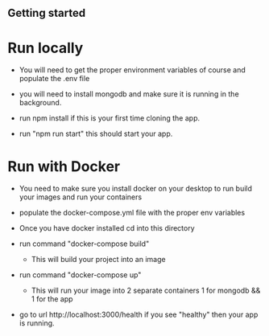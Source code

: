 ## Getting started

# Run locally

- You will need to get the proper environment variables of course and populate the .env file

- you will need to install mongodb and make sure it is running in the background.

- run npm install if this is your first time cloning the app.

- run "npm run start" this should start your app.

# Run with Docker

- You need to make sure you install docker on your desktop to run build your images and run your containers

- populate the docker-compose.yml file with the proper env variables

- Once you have docker installed cd into this directory

- run command "docker-compose build"
    - This will build your project into an image

- run command "docker-compose up"
    - This will run your image into 2 separate containers 1 for mongodb && 1 for the app

- go to url http://localhost:3000/health if you see "healthy" then your app is running.